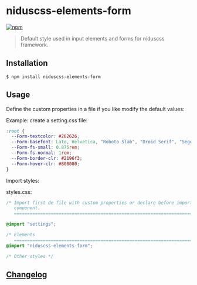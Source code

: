 # niduscss-elements-form
[![npm][npm-image]][npm-url]

[npm-image]: https://img.shields.io/npm/v/niduscss-elements-form.svg
[npm-url]: https://npmjs.org/package/niduscss-elements-form

> Default style used in input elements and forms for niduscss framework.

## Installation

```console
$ npm install niduscss-elements-form
```

## Usage

Define the custom properties in a file if you like modify the default values:

Example: create a setting.css file:

```css
:root {
  --Form-textcolor: #262626;
  --Form-basefont: Lato, Helvetica, "Roboto Slab", "Droid Serif", "Segoe UI Bold", sans-serif;
  --Form-fs-small: 0.875rem;
  --Form-fs-normal: 1rem;
  --Form-border-clr: #2196f3;
  --Form-hover-clr: #808080;
}
```

Import styles:

styles.css:

```css
/* Import first de file with custom properties or declare before import the
   component.
   ========================================================================== */

@import "settings";

/* Elements
   ========================================================================== */
@import "niduscss-elements-form";

/* Other styles */
```

## [Changelog](CHANGELOG.md)